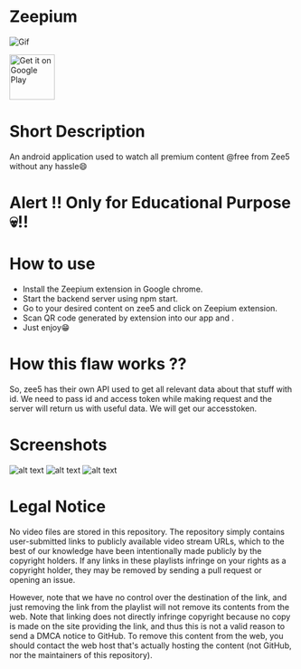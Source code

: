# Zeepium
![Gif](https://raw.githubusercontent.com/KapilYadav-dev/Zeepium/master/Screenshots/mygif.gif?token=AQVMHXM5OCL4J57YHL6FGO3ABQVIA)
<br>

<a id="raw-url" href="https://github.com/KapilYadav-dev/Zeepium/blob/master/Android%20Application/app/release/app-release.apk"><img alt="Get it on Google Play" height="80" src="https://camo.githubusercontent.com/59c5c810fc8363f8488c3a36fc78f89990d13e99/68747470733a2f2f706c61792e676f6f676c652e636f6d2f696e746c2f656e5f75732f6261646765732f696d616765732f67656e657269632f656e5f62616467655f7765625f67656e657269632e706e67" data-canonical-src="https://play.google.com/intl/en_us/badges/images/generic/en_badge_web_generic.png" style="max-width:100%;"></a>

<h1>Short Description </h1>
An android application used to watch all premium content @free from Zee5 without any hassle😄

# Alert !! Only for Educational Purpose 💀!!

# How to use 
 * Install the Zeepium extension in Google chrome.
 * Start the backend server using npm start.
 * Go to your desired content on zee5 and click on Zeepium extension.
 * Scan QR code generated by extension into our app and .
 * Just enjoy😁
  
# How this flaw works ??
So, zee5 has their own API used to get all relevant data about that stuff with id.
We need to pass id and access token while making request and the server will return us with useful data.
We will get our accesstoken.

<h1>Screenshots</h1>

![alt text](https://raw.githubusercontent.com/KapilYadav-dev/Zeepium/master/Screenshots/3.jpeg?token=AQVMHXMFMSXQM4O6TQSQPM3ABQVX4)
![alt text](https://raw.githubusercontent.com/KapilYadav-dev/Zeepium/master/Screenshots/1.png?token=AQVMHXN6BDHEV4V6ZF7M3T3ABQVUQ)
![alt text](https://raw.githubusercontent.com/KapilYadav-dev/Zeepium/master/Screenshots/2.png?token=AQVMHXLGV2P6XQXXJ6MWHB3ABQVWY)

# Legal Notice 
 No video files are stored in this repository. The repository simply contains user-submitted links to publicly available video stream URLs, which to the best of our knowledge have been intentionally made publicly by the copyright holders. If any links in these playlists infringe on your rights as a copyright holder, they may be removed by sending a pull request or opening an issue.

However, note that we have no control over the destination of the link, and just removing the link from the playlist will not remove its contents from the web. Note that linking does not directly infringe copyright because no copy is made on the site providing the link, and thus this is not a valid reason to send a DMCA notice to GitHub. To remove this content from the web, you should contact the web host that's actually hosting the content (not GitHub, nor the maintainers of this repository).
